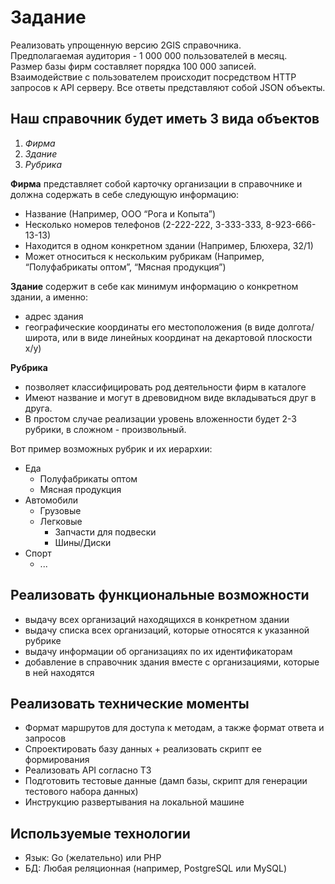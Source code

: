 # Задание

Реализовать упрощенную версию 2GIS справочника.  
Предполагаемая аудитория - 1 000 000 пользователей в месяц.  
Размер базы фирм составляет порядка 100 000 записей.
Взаимодействие с пользователем происходит посредством HTTP запросов к API серверу.
Все ответы представляют собой JSON объекты.

## Наш справочник будет иметь 3 вида объектов  
1) *Фирма*
2) *Здание*
3) *Рубрика*
    
**Фирма** представляет собой карточку организации в справочнике и должна содержать в себе следующую информацию:
- Название (Например, ООО “Рога и Копыта”)
- Несколько номеров телефонов (2-222-222, 3-333-333, 8-923-666-13-13)
- Находится в одном  конкретном здании (Например, Блюхера, 32/1)
- Может относиться к нескольким рубрикам (Например, “Полуфабрикаты оптом”, “Мясная продукция”)

**Здание** содержит в себе как минимум информацию о конкретном здании, а именно:
- адрес здания
- географические координаты его местоположения (в виде долгота/широта, или в виде линейных координат на декартовой плоскости x/y)

**Рубрика**
- позволяет классифицировать род деятельности фирм в каталоге
- Имеют название и могут в древовидном виде вкладываться друг в друга. 
- В простом случае реализации уровень вложенности будет 2-3 рубрики, в сложном - произвольный.
  
Вот пример возможных рубрик и их иерархии:
- Еда
    - Полуфабрикаты оптом
    - Мясная продукция
- Автомобили
    - Грузовые
    - Легковые
        - Запчасти для подвески
        - Шины/Диски
- Спорт
    - ...

## Реализовать функциональные возможности
- выдачу всех организаций находящихся в конкретном здании
- выдачу списка всех организаций, которые относятся к указанной рубрике
- выдачу информации об организациях по их идентификаторам
- добавление в справочник здания вместе с организациями, которые в ней находятся

## Реализовать технические моменты
- Формат маршрутов для доступа к методам, а также формат ответа и запросов
- Спроектировать базу данных + реализовать скрипт ее формирования
- Реализовать API согласно ТЗ
- Подготовить тестовые данные (дамп базы, скрипт для генерации тестового набора данных)
- Инструкцию развертывания на локальной машине

## Используемые технологии
- Язык:  Go (желательно) или PHP
- БД: Любая реляционная (например, PostgreSQL или MySQL)